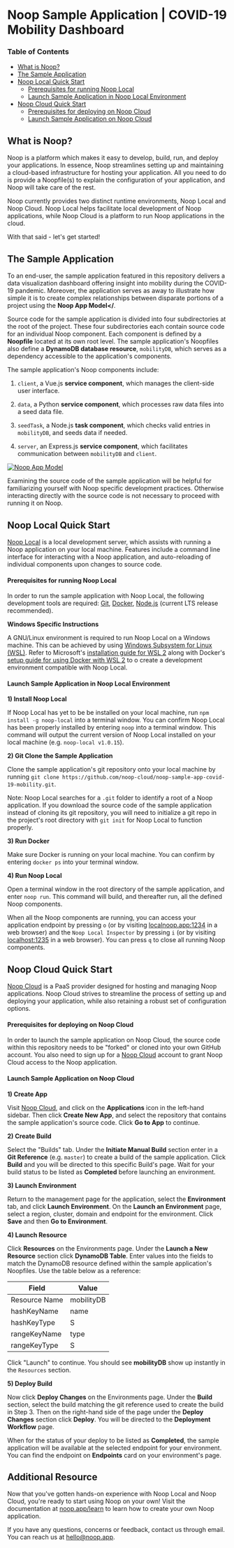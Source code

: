 # Noop Sample Application | COVID-19 Mobility Dashboard



### Table of Contents

- [What is Noop?](#what-is-noop)
- [The Sample Application](#the-sample-application)
- [Noop Local Quick Start](#noop-local-quick-start)
  - [Prerequisites for running Noop Local](#prerequisites-for-running-noop-local)
  - [Launch Sample Application in Noop Local Environment](#launch-sample-application-in-noop-local-environment)
- [Noop Cloud Quick Start](#noop-cloud-quick-start)
  - [Prerequisites for deploying on Noop Cloud](#prerequisites-for-deploying-on-noop-cloud)
  - [Launch Sample Application on Noop Cloud](#launch-sample-application-on-noop-cloud)

## What is Noop?

Noop is a platform which makes it easy to develop, build, run, and deploy your applications. In essence, Noop streamlines setting up and maintaining a cloud-based infrastructure for hosting your application. All you need to do is provide a Noopfile(s) to explain the configuration of your application, and Noop will take care of the rest.

Noop currently provides two distinct runtime environments, Noop Local and Noop Cloud. Noop Local helps facilitate local development of Noop applications, while Noop Cloud is a platform to run Noop applications in the cloud.

With that said - let's get started!

## The Sample Application

To an end-user, the sample application featured in this repository delivers a data visualization dashboard offering insight into mobility during the COVID-19 pandemic. Moreover, the application serves as away to illustrate how simple it is to create complex relationships between disparate portions of a project using the **Noop App Model</**.

Source code for the sample application is divided into four subdirectories at the root of the project. These four subdirectories each contain source code for an individual Noop component. Each component is defined by a **Noopfile** located at its own root level. The sample application's Noopfiles also define a **DynamoDB database resource**, `mobilityDB`, which serves as a dependency accessible to the application's components.

The sample application's Noop components include:

1. `client`, a Vue.js **service component**, which manages the client-side user interface.

2. `data`, a Python **service component**, which processes raw data files into a seed data file.

3. `seedTask`, a Node.js **task component**, which checks valid entries in `mobilityDB`, and seeds data if needed.

4. `server`, an Express.js **service component**, which facilitates communication between `mobilityDB` and `client`.

[![Noop App Model](https://www.noop.app/img/docs/quickstart-noop-app-model.png)](https://www.noop.app/img/docs/quickstart-noop-app-model.png)

Examining the source code of the sample application will be helpful for familiarizing yourself with Noop specific development practices. Otherwise interacting directly with the source code is not necessary to proceed with running it on Noop.

## Noop Local Quick Start

[Noop Local](https://github.com/noop-cloud/noop-local) is a local development server, which assists with running a Noop application on your local machine. Features include a command line interface for interacting with a Noop application, and auto-reloading of individual components upon changes to source code.

#### Prerequisites for running Noop Local

In order to run the sample application with Noop Local, the following development tools are required: [Git](https://git-scm.com), [Docker](https://www.docker.com), [Node.js](https://nodejs.org/en/) (current LTS release recommended).

**Windows Specific Instructions**

A GNU/Linux environment is required to run Noop Local on a Windows machine. This can be achieved by using [Windows Subsystem for Linux (WSL)](https://docs.microsoft.com/en-us/windows/wsl/about). Refer to Microsoft's [installation guide for WSL 2](https://docs.microsoft.com/en-us/windows/wsl/install-win10) along with Docker's [setup guide for using Docker with WSL 2](https://docs.docker.com/docker-for-windows/wsl/) to o create a development environment compatible with Noop Local.

#### Launch Sample Application in Noop Local Environment

**1) Install Noop Local**

If Noop Local has yet to be be installed on your local machine, run `npm install -g noop-local` into a terminal window. You can confirm Noop Local has been properly installed by entering `noop` into a terminal window. This command will output the current version of Noop Local installed on your local machine (e.g. `noop-local v1.0.15`).

**2) Git Clone the Sample Application**

Clone the sample application's git repository onto your local machine by running `git clone https://github.com/noop-cloud/noop-sample-app-covid-19-mobility.git`.

Note: Noop Local searches for a `.git` folder to identify a root of a Noop application. If you download the source code of the sample application instead of cloning its git repository, you will need to initialize a git repo in the project's root directory with `git init` for Noop Local to function properly.

**3) Run Docker**

Make sure Docker is running on your local machine. You can confirm by entering `docker ps` into your terminal window.

**4) Run Noop Local**

Open a terminal window in the root directory of the sample application, and enter `noop run`. This command will build, and thereafter run, all the defined Noop components.

When all the Noop components are running, you can access your application endpoint by pressing `o` (or by visiting [localnoop.app:1234](https://localnoop.app:1234) in a web browser) and the `Noop Local Inspector` by pressing `i` (or by visiting [localhost:1235](http://localhost:1235) in a web browser). You can press `q` to close all running Noop components.

## Noop Cloud Quick Start

[Noop Cloud](https://noop.app) is a PaaS provider designed for hosting and managing Noop applications. Noop Cloud strives to streamline the process of setting up and deploying your application, while also retaining a robust set of configuration options.

#### Prerequisites for deploying on Noop Cloud

In order to launch the sample application on Noop Cloud, the source code within this repository needs to be "forked" or cloned into your own GitHub account. You also need to sign up for a [Noop Cloud](https://noop.app/) account to grant Noop Cloud access to the Noop application.

#### Launch Sample Application on Noop Cloud

**1) Create App**

Visit [Noop Cloud](https://noop.app/), and click on the **Applications** icon in the left-hand sidebar. Then click **Create New App**, and select the repository that contains the sample application's source code. Click **Go to App** to continue.

**2) Create Build**

Select the "Builds" tab. Under the **Initiate Manual Build** section enter in a **Git Reference** (e.g. `master`) to create a build of the sample application. Click **Build** and you will be directed to this specific Build's page. Wait for your build status to be listed as **Completed** before launching an environment.

**3) Launch Environment**

Return to the management page for the application, select the **Environment** tab, and click **Launch Environment**. On the **Launch an Environment** page, select a region, cluster, domain and endpoint for the environment. Click **Save** and then **Go to Environment**.

**4) Launch Resource**

Click **Resources** on the Environments page. Under the **Launch a New Resource** section click **DynamoDB Table**. Enter values into the fields to match the DynamoDB resource defined within the sample application's Noopfiles. Use the table below as a reference:

| Field         | Value      |
| ------------- | ---------- |
| Resource Name | mobilityDB |
| hashKeyName   | name       |
| hashKeyType   | S          |
| rangeKeyName  | type       |
| rangeKeyType  | S          |

Click "Launch" to continue. You should see **mobilityDB** show up instantly in the `Resources` section.

**5) Deploy Build**

Now click **Deploy Changes** on the Environments page. Under the **Build** section, select the build matching the git reference used to create the build in Step 3. Then on the right-hand side of the page under the **Deploy Changes** section click **Deploy**. You will be directed to the **Deployment Workflow** page.

When for the status of your deploy to be listed as **Completed**, the sample application will be available at the selected endpoint for your environment. You can find the endpoint on **Endpoints** card on your environment's page.

## Additional Resource

Now that you've gotten hands-on experience with Noop Local and Noop Cloud, you're ready to start using Noop on your own! Visit the documentation at [noop.app/learn](https://noop.app/learn) to learn how to create your own Noop application.

If you have any questions, concerns or feedback, contact us through email. You can reach us at hello@noop.app.

